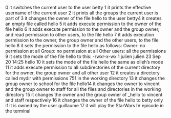 0 it switches the current user to the user betty
1 it prints the effective username of the current user
2 it prints all the groups the current user is part of
3 it changes the owner of the file hello to the user betty4 it creates an empty file called hello
5 it adds execute permission to the owner of the file hello
6 it adds execute permission to the owner and the group owner, and read permission to other users, to the file hello
7 it adds execution permission to the owner, the group owner and the other users, to the file hello
8 it sets the permission to the file hello as follows:
Owner: no permission at all
Group: no permission at all
Other users: all the permissions
9 it sets the mode of the file hello to this:
-rwxr-x-wx 1 julien julien 23 Sep 20 14:25 hello
10 it sets the mode of the file hello the same as olleh’s mode
11 it adds execute permission to all subdirectories of the current directory for the owner, the group owner and all other user
12 it creates a directory called mydir with permissions 751 in the working directory
13 it changes the group owner to school for the file hello14 it changes the owner to vincent and the group owner to staff for all the files and directories in the working directory
15 it changes the owner and the group owner of _hello to vincent and staff respectively
16 it changes the owner of the file hello to betty only if it is owned by the user guillaume
17 it will play the StarWars IV episode in the terminal
